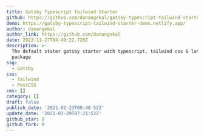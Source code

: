 ```yaml
---
title: Gatsby Typescript Tailwind Starter
github: https://github.com/danangekal/gatsby-typescript-tailwind-starter
demo: https://gatsby-typescript-tailwind-starter-demo.netlify.app/
author: danangekal
author_link: https://github.com/danangekal
date: 2023-11-27T04:49:22.720Z
description: >-
  The default stater gatsby starter with typescript, tailwind css & latest
  package
ssg:
  - Gatsby
css:
  - Tailwind
  - PostCSS
cms: []
category: []
draft: false
publish_date: '2021-02-23T09:48:52Z'
update_date: '2021-03-29T07:21:53Z'
github_star: 0
github_fork: 0
---
```

